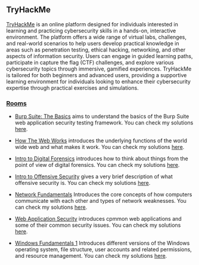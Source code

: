 <h2>TryHackMe</h2>

[TryHackMe](https://tryhackme.com/) is an online platform designed for individuals interested in learning and practicing cybersecurity skills in a hands-on, interactive environment. The platform offers a wide range of virtual labs, challenges, and real-world scenarios to help users develop practical knowledge in areas such as penetration testing, ethical hacking, networking, and other aspects of information security. Users can engage in guided learning paths, participate in capture the flag (CTF) challenges, and explore various cybersecurity topics through immersive, gamified experiences. TryHackMe is tailored for both beginners and advanced users, providing a supportive learning environment for individuals looking to enhance their cybersecurity expertise through practical exercises and simulations.

<h3><u>Rooms</u></h3>

- [Burp Suite: The Basics](https://tryhackme.com/room/burpsuitebasics) aims to understand the basics of the Burp Suite web application security testing framework. You can check my solutions [here](burb_suite/README.md).

- [How The Web Works](https://tryhackme.com/room/dnsindetail) introduces the underlying functions of the world wide web and what makes it work. You can check my solutions [here](how_the_web_works/README.md).

- [Intro to Digital Forensics](https://tryhackme.com/room/introdigitalforensics) introduces how to think about things from the point of view of digital forensics. You can check my solutions [here](intro_to_digital_forensics/README.md).

- [Intro to Offensive Security](https://tryhackme.com/room/introtooffensivesecurity) gives a very brief description of what offensive security is. You can check my solutions [here](intro_to_offensive_security/README.md).

- [Network Fundamentals](https://tryhackme.com/room/whatisnetworking) Introduces the core concepts of how computers communicate with each other and types of network weaknesses. You can check my solutions [here](network_fundamentals/README.md).

- [Web Application Security](https://tryhackme.com/room/introwebapplicationsecurity) introduces cpmmon web applications and some of their common security issues. You can check my solutions [here](web_application_security/README.md).

- [Windows Fundamentals 1](https://tryhackme.com/room/windowsfundamentals1xbx) Introduces different versions of the Windows operating system, file structure, user accounts and related permissions, and resource management. You can check my solutions [here](windows_fundamentals_1/README.md).
